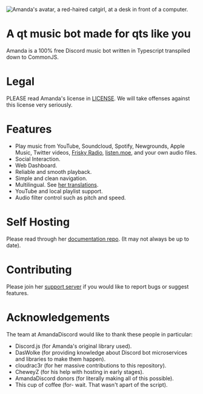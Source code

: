 ![Amanda's avatar, a red-haired catgirl, at a desk in front of a computer.](https://b.catgirlsare.sexy/rD4aNJB1X4KE.png)

# A qt music bot made for qts like you
Amanda is a 100% free Discord music bot written in Typescript transpiled down to CommonJS.

# Legal
PLEASE read Amanda's license in [LICENSE](https://github.com/AmandaDiscord/Amanda/blob/main/LICENSE).
We will take offenses against this license very seriously.

# Features
- Play music from YouTube, Soundcloud, Spotify, Newgrounds, Apple Music, Twitter videos, [Frisky Radio](https://www.friskyradio.com/), [listen.moe](https://listen.moe/), and your own audio files.
- Social Interaction.
- Web Dashboard.
- Reliable and smooth playback.
- Simple and clean navigation.
- Multilingual. See [her translations](https://github.com/AmandaDiscord/Lang).
- YouTube and local playlist support.
- Audio filter control such as pitch and speed.

# Self Hosting
Please read through her [documentation repo](https://github.com/AmandaDiscord/Docs). (It may not always be up to date).

# Contributing
Please join her [support server](https://amanda.moe/to/server) if you would like to report bugs or suggest features.

# Acknowledgements
The team at AmandaDiscord would like to thank these people in particular:
- Discord.js (for Amanda's original library used).
- DasWolke (for providing knowledge about Discord bot microservices and libraries to make them happen).
- cloudrac3r (for her massive contributions to this repository).
- CheweyZ (for his help with hosting in early stages).
- AmandaDiscord donors (for literally making all of this possible).
- This cup of coffee (for- wait. That wasn't apart of the script).
